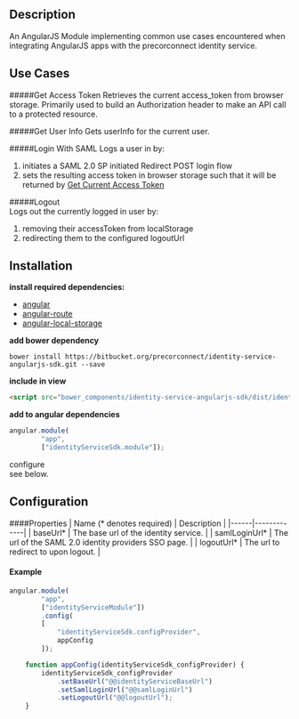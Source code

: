 ## Description
An AngularJS Module implementing common use cases encountered when integrating AngularJS apps
 with the precorconnect identity service.

## Use Cases
#####Get Access Token
Retrieves the current access_token from browser storage. Primarily used to build an 
Authorization header to make an API call to a protected resource.   

#####Get User Info
Gets userInfo for the current user.

#####Login With SAML
Logs a user in by:  
1.  initiates a SAML 2.0 SP initiated Redirect POST login flow  
2.  sets the resulting access token in browser storage such that it will be returned 
by [Get Current Access Token](#GetCurrentAccessToken)

#####Logout  
Logs out the currently logged in user by:  
1.  removing their accessToken from localStorage  
2.  redirecting them to the configured logoutUrl

## Installation  

**install required dependencies:**  
-  [angular](https://angularjs.org/)  
-  [angular-route](https://github.com/angular/bower-angular-route)  
-  [angular-local-storage](https://github.com/grevory/angular-local-storage)

**add bower dependency**  

```shell
bower install https://bitbucket.org/precorconnect/identity-service-angularjs-sdk.git --save
```  

**include in view**  
```html
<script src="bower_components/identity-service-angularjs-sdk/dist/identity-service-angularjs-sdk.js"></script>
```  

**add to angular dependencies**
```js
angular.module(
        "app",
        ["identityServiceSdk.module"]);
```
configure  
see below.

## Configuration 
####Properties
| Name (* denotes required) | Description |
|------|-------------|
| baseUrl* | The base url of the identity service. |
| samlLoginUrl* | The url of the SAML 2.0 identity providers SSO page. |
| logoutUrl* | The url to redirect to upon logout. |

#### Example
```js
angular.module(
        "app",
        ["identityServiceModule"])
        .config(
        [
            "identityServiceSdk.configProvider",
            appConfig
        ]);

    function appConfig(identityServiceSdk_configProvider) {
        identityServiceSdk_configProvider
            .setBaseUrl("@@identityServiceBaseUrl")
            .setSamlLoginUrl("@@samlLoginUrl")
            .setLogoutUrl("@@logoutUrl");
    }
```